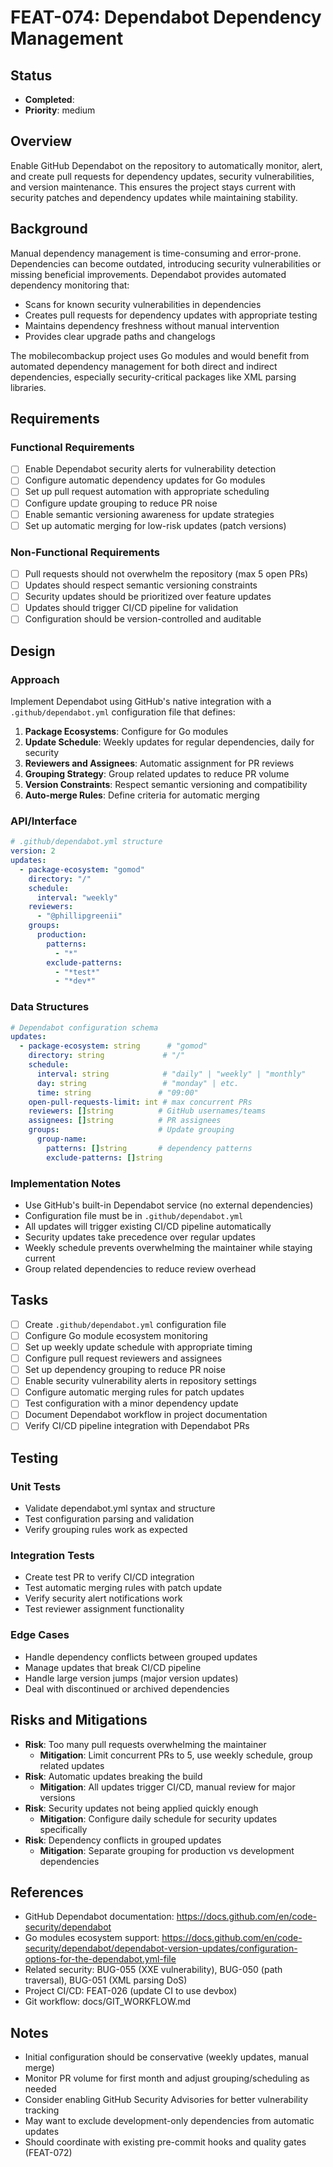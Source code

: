 # FEAT-074: Dependabot Dependency Management

## Status
- **Completed**: 
- **Priority**: medium

## Overview
Enable GitHub Dependabot on the repository to automatically monitor, alert, and create pull requests for dependency updates, security vulnerabilities, and version maintenance. This ensures the project stays current with security patches and dependency updates while maintaining stability.

## Background
Manual dependency management is time-consuming and error-prone. Dependencies can become outdated, introducing security vulnerabilities or missing beneficial improvements. Dependabot provides automated dependency monitoring that:

- Scans for known security vulnerabilities in dependencies
- Creates pull requests for dependency updates with appropriate testing
- Maintains dependency freshness without manual intervention
- Provides clear upgrade paths and changelogs

The mobilecombackup project uses Go modules and would benefit from automated dependency management for both direct and indirect dependencies, especially security-critical packages like XML parsing libraries.

## Requirements
### Functional Requirements
- [ ] Enable Dependabot security alerts for vulnerability detection
- [ ] Configure automatic dependency updates for Go modules
- [ ] Set up pull request automation with appropriate scheduling
- [ ] Configure update grouping to reduce PR noise
- [ ] Enable semantic versioning awareness for update strategies
- [ ] Set up automatic merging for low-risk updates (patch versions)

### Non-Functional Requirements
- [ ] Pull requests should not overwhelm the repository (max 5 open PRs)
- [ ] Updates should respect semantic versioning constraints
- [ ] Security updates should be prioritized over feature updates
- [ ] Updates should trigger CI/CD pipeline for validation
- [ ] Configuration should be version-controlled and auditable

## Design
### Approach
Implement Dependabot using GitHub's native integration with a `.github/dependabot.yml` configuration file that defines:

1. **Package Ecosystems**: Configure for Go modules
2. **Update Schedule**: Weekly updates for regular dependencies, daily for security
3. **Reviewers and Assignees**: Automatic assignment for PR reviews
4. **Grouping Strategy**: Group related updates to reduce PR volume
5. **Version Constraints**: Respect semantic versioning and compatibility
6. **Auto-merge Rules**: Define criteria for automatic merging

### API/Interface
```yaml
# .github/dependabot.yml structure
version: 2
updates:
  - package-ecosystem: "gomod"
    directory: "/"
    schedule:
      interval: "weekly"
    reviewers:
      - "@phillipgreenii"
    groups:
      production:
        patterns:
          - "*"
        exclude-patterns:
          - "*test*"
          - "*dev*"
```

### Data Structures
```yaml
# Dependabot configuration schema
updates:
  - package-ecosystem: string      # "gomod"
    directory: string             # "/" 
    schedule:
      interval: string            # "daily" | "weekly" | "monthly"
      day: string                 # "monday" | etc.
      time: string               # "09:00"
    open-pull-requests-limit: int # max concurrent PRs
    reviewers: []string          # GitHub usernames/teams
    assignees: []string          # PR assignees
    groups:                      # Update grouping
      group-name:
        patterns: []string       # dependency patterns
        exclude-patterns: []string
```

### Implementation Notes
- Use GitHub's built-in Dependabot service (no external dependencies)
- Configuration file must be in `.github/dependabot.yml`
- All updates will trigger existing CI/CD pipeline automatically
- Security updates take precedence over regular updates
- Weekly schedule prevents overwhelming the maintainer while staying current
- Group related dependencies to reduce review overhead

## Tasks
- [ ] Create `.github/dependabot.yml` configuration file
- [ ] Configure Go module ecosystem monitoring
- [ ] Set up weekly update schedule with appropriate timing
- [ ] Configure pull request reviewers and assignees
- [ ] Set up dependency grouping to reduce PR noise
- [ ] Enable security vulnerability alerts in repository settings
- [ ] Configure automatic merging rules for patch updates
- [ ] Test configuration with a minor dependency update
- [ ] Document Dependabot workflow in project documentation
- [ ] Verify CI/CD pipeline integration with Dependabot PRs

## Testing
### Unit Tests
- Validate dependabot.yml syntax and structure
- Test configuration parsing and validation
- Verify grouping rules work as expected

### Integration Tests
- Create test PR to verify CI/CD integration
- Test automatic merging rules with patch update
- Verify security alert notifications work
- Test reviewer assignment functionality

### Edge Cases
- Handle dependency conflicts between grouped updates
- Manage updates that break CI/CD pipeline
- Handle large version jumps (major version updates)
- Deal with discontinued or archived dependencies

## Risks and Mitigations
- **Risk**: Too many pull requests overwhelming the maintainer
  - **Mitigation**: Limit concurrent PRs to 5, use weekly schedule, group related updates
- **Risk**: Automatic updates breaking the build
  - **Mitigation**: All updates trigger CI/CD, manual review for major versions
- **Risk**: Security updates not being applied quickly enough
  - **Mitigation**: Configure daily schedule for security updates specifically
- **Risk**: Dependency conflicts in grouped updates
  - **Mitigation**: Separate grouping for production vs development dependencies

## References
- GitHub Dependabot documentation: https://docs.github.com/en/code-security/dependabot
- Go modules ecosystem support: https://docs.github.com/en/code-security/dependabot/dependabot-version-updates/configuration-options-for-the-dependabot.yml-file
- Related security: BUG-055 (XXE vulnerability), BUG-050 (path traversal), BUG-051 (XML parsing DoS)
- Project CI/CD: FEAT-026 (update CI to use devbox)
- Git workflow: docs/GIT_WORKFLOW.md

## Notes
- Initial configuration should be conservative (weekly updates, manual merge)
- Monitor PR volume for first month and adjust grouping/scheduling as needed
- Consider enabling GitHub Security Advisories for better vulnerability tracking
- May want to exclude development-only dependencies from automatic updates
- Should coordinate with existing pre-commit hooks and quality gates (FEAT-072)